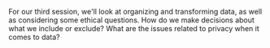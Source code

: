 For our third session, we'll look at organizing and transforming data, as well as considering some ethical questions. How do we make decisions about what we include or exclude? What are the issues related to privacy when it comes to data?

